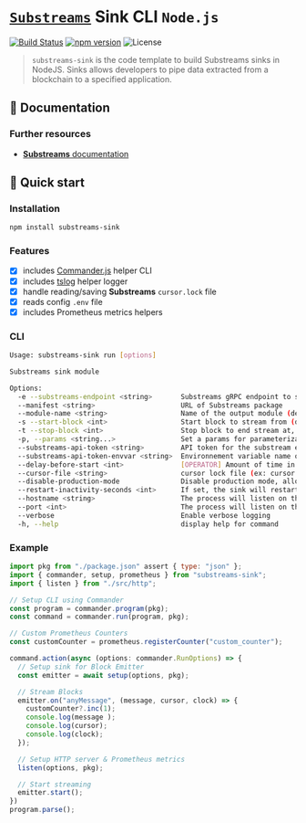 # [`Substreams`](https://substreams.streamingfast.io/) Sink CLI `Node.js`

[![Build Status](https://github.com/pinax-network/substreams-sink/actions/workflows/ci.yml/badge.svg)](https://github.com/pinax-network/substreams-sink/actions/workflows/ci.yml)
[![npm version](https://badge.fury.io/js/substreams-sink.svg)](https://badge.fury.io/js/substreams-sink)
![License](https://img.shields.io/github/license/pinax-network/substreams-sink)

> `substreams-sink` is the code template to build Substreams sinks in NodeJS. Sinks allows developers to pipe data extracted from a blockchain to a specified application.

## 📖 Documentation

<!-- ### https://www.npmjs.com/package/substreams-sink -->

### Further resources

- [**Substreams** documentation](https://substreams.streamingfast.io)

## 🚀 Quick start

### Installation

```bash
npm install substreams-sink
```

### Features

- [x] includes [Commander.js](https://github.com/tj/commander.js/) helper CLI
- [x] includes [tslog](https://github.com/fullstack-build/tslog) helper logger
- [x] handle reading/saving **Substreams** `cursor.lock` file
- [x] reads config `.env` file
- [x] includes Prometheus metrics helpers

### CLI

```bash
Usage: substreams-sink run [options]

Substreams sink module

Options:
  -e --substreams-endpoint <string>       Substreams gRPC endpoint to stream data from
  --manifest <string>                     URL of Substreams package
  --module-name <string>                  Name of the output module (declared in the manifest)
  -s --start-block <int>                  Start block to stream from (defaults to -1, which means the initialBlock of the first module you are streaming)
  -t --stop-block <int>                   Stop block to end stream at, inclusively
  -p, --params <string...>                Set a params for parameterizable modules. Can be specified multiple times. (ex: -p module1=valA -p module2=valX&valY)
  --substreams-api-token <string>         API token for the substream endpoint
  --substreams-api-token-envvar <string>  Environnement variable name of the API token for the substream endpoint (ex: SUBSTREAMS_API_TOKEN)
  --delay-before-start <int>              [OPERATOR] Amount of time in milliseconds (ms) to wait before starting any internal processes, can be used to perform to maintenance on the pod before actually letting it starts
  --cursor-file <string>                  cursor lock file (ex: cursor.lock)
  --disable-production-mode               Disable production mode, allows debugging modules logs, stops high-speed parallel processing
  --restart-inactivity-seconds <int>      If set, the sink will restart when inactive for over a certain amount of seconds (ex: 60)
  --hostname <string>                     The process will listen on this hostname for any HTTP and Prometheus metrics requests (ex: localhost)
  --port <int>                            The process will listen on this port for any HTTP and Prometheus metrics requests (ex: 9102)
  --verbose                               Enable verbose logging
  -h, --help                              display help for command
```

### Example

```js
import pkg from "./package.json" assert { type: "json" };
import { commander, setup, prometheus } from "substreams-sink";
import { listen } from "./src/http";

// Setup CLI using Commander
const program = commander.program(pkg);
const command = commander.run(program, pkg);

// Custom Prometheus Counters
const customCounter = prometheus.registerCounter("custom_counter");

command.action(async (options: commander.RunOptions) => {
  // Setup sink for Block Emitter
  const emitter = await setup(options, pkg);

  // Stream Blocks
  emitter.on("anyMessage", (message, cursor, clock) => {
    customCounter?.inc(1);
    console.log(message );
    console.log(cursor);
    console.log(clock);
  });

  // Setup HTTP server & Prometheus metrics
  listen(options, pkg);

  // Start streaming
  emitter.start();
})
program.parse();
```
